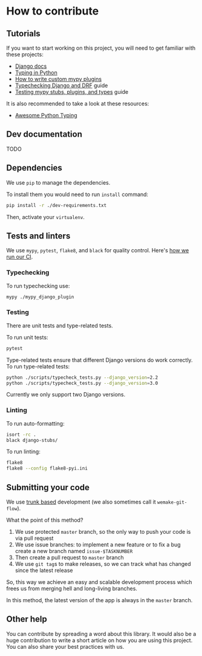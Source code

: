 # How to contribute

## Tutorials

If you want to start working on this project,
you will need to get familiar with these projects:

- [Django docs](https://docs.djangoproject.com/en/dev/)
- [Typing in Python](https://inventwithpython.com/blog/2019/11/24/type-hints-for-busy-python-programmers/)
- [How to write custom mypy plugins](https://mypy.readthedocs.io/en/stable/extending_mypy.html)
- [Typechecking Django and DRF](https://sobolevn.me/2019/08/typechecking-django-and-drf) guide
- [Testing mypy stubs, plugins, and types](https://sobolevn.me/2019/08/testing-mypy-types) guide

It is also recommended to take a look at these resources:

- [Awesome Python Typing](https://github.com/typeddjango/awesome-python-typing)


## Dev documentation

TODO


## Dependencies

We use `pip` to manage the dependencies.

To install them you would need to run `install` command:

```bash
pip install -r ./dev-requirements.txt
```

Then, activate your `virtualenv`.


## Tests and linters

We use `mypy`, `pytest`, `flake8`, and `black` for quality control.
Here's [how we run our CI](https://github.com/typeddjango/django-stubs/blob/master/.travis.yml).

### Typechecking

To run typechecking use:

```bash
mypy ./mypy_django_plugin
```

### Testing

There are unit tests and type-related tests.

To run unit tests:

```bash
pytest
```

Type-related tests ensure that different Django versions do work correctly.
To run type-related tests:

```bash
python ./scripts/typecheck_tests.py --django_version=2.2
python ./scripts/typecheck_tests.py --django_version=3.0
```

Currently we only support two Django versions.

### Linting

To run auto-formatting:

```bash
isort -rc .
black django-stubs/
```

To run linting:

```bash
flake8
flake8 --config flake8-pyi.ini
```


## Submitting your code

We use [trunk based](https://trunkbaseddevelopment.com/)
development (we also sometimes call it `wemake-git-flow`).

What the point of this method?

1. We use protected `master` branch,
   so the only way to push your code is via pull request
2. We use issue branches: to implement a new feature or to fix a bug
   create a new branch named `issue-$TASKNUMBER`
3. Then create a pull request to `master` branch
4. We use `git tag`s to make releases, so we can track what has changed
   since the latest release

So, this way we achieve an easy and scalable development process
which frees us from merging hell and long-living branches.

In this method, the latest version of the app is always in the `master` branch.


## Other help

You can contribute by spreading a word about this library.
It would also be a huge contribution to write
a short article on how you are using this project.
You can also share your best practices with us.
